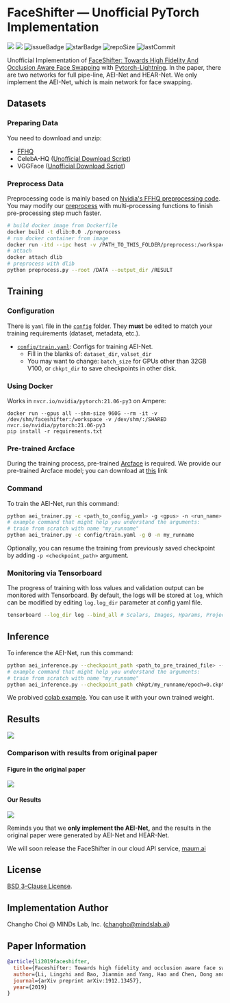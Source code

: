 # FaceShifter &mdash; Unofficial PyTorch Implementation
![](./assets/teaser_v8.jpg)
![](./assets/deepfake_method_stage1_v8.png)
![issueBadge](https://img.shields.io/github/issues/mindslab-ai/faceshifter)   ![starBadge](https://img.shields.io/github/stars/mindslab-ai/faceshifter)   ![repoSize](https://img.shields.io/github/repo-size/mindslab-ai/faceshifter)  ![lastCommit](https://img.shields.io/github/last-commit/mindslab-ai/faceshifter) 

Unofficial Implementation of [FaceShifter: Towards High Fidelity And Occlusion Aware Face Swapping](https://arxiv.org/abs/1912.13457) with [Pytorch-Lightning](https://github.com/PyTorchLightning/pytorch-lightning).
In the paper, there are two networks for full pipe-line, AEI-Net and HEAR-Net. We only implement the AEI-Net, which is main network for face swapping.

## Datasets

### Preparing Data

You need to download and unzip:
- [FFHQ](https://github.com/NVlabs/ffhq-dataset) 
- CelebA-HQ ([Unofficial Download Script](https://github.com/suvojit-0x55aa/celebA-HQ-dataset-download))
- VGGFace ([Unofficial Download Script](https://github.com/ndaidong/vgg-faces-utils))

### Preprocess Data
Preprocessing code is mainly based on [Nvidia's FFHQ preprocessing code](https://github.com/NVlabs/ffhq-dataset/blob/bb67086731d3bd70bc58ebee243880403726197a/download_ffhq.py#L259-L349).
You may modify our [preprocess](./preprocess) with multi-processing functions to finish pre-processing step much faster.
```bash
# build docker image from Dockerfile
docker build -t dlib:0.0 ./preprocess
# run docker container from image
docker run -itd --ipc host -v /PATH_TO_THIS_FOLDER/preprocess:/workspace -v /PATH_TO_THE_DATA:/DATA -v /PATH_TO_SAVE_DATASET:/RESULT --name dlib --tag dlib:0.0
# attach
docker attach dlib
# preprocess with dlib
python preprocess.py --root /DATA --output_dir /RESULT
```

## Training
### Configuration
There is `yaml` file in the [`config`](./config) folder.
They **must** be edited to match your training requirements (dataset, metadata, etc.).

- [`config/train.yaml`](./config/train.yaml): Configs for training AEI-Net.
  - Fill in the blanks of: `dataset_dir`, `valset_dir`
  - You may want to change: `batch_size` for GPUs other than 32GB V100, or `chkpt_dir` to save checkpoints in other disk.


### Using Docker

Works in `nvcr.io/nvidia/pytorch:21.06-py3` on Ampere:

```
docker run --gpus all --shm-size 960G --rm -it -v /dev/shm/faceshifter:/workspace -v /dev/shm/:/SHARED nvcr.io/nvidia/pytorch:21.06-py3
pip install -r requirements.txt
```

### Pre-trained Arcface
During the training process, pre-trained [Arcface](https://openaccess.thecvf.com/content_CVPR_2019/html/Deng_ArcFace_Additive_Angular_Margin_Loss_for_Deep_Face_Recognition_CVPR_2019_paper.html)
is required. We provide our pre-trained Arcface model; you can download at [this](https://drive.google.com/file/d/1TAb6WNfusbL2Iv3tfRCpMXimZE9tnSUn/view?usp=sharing) link

### Command
To train the AEI-Net, run this command:

```bash
python aei_trainer.py -c <path_to_config_yaml> -g <gpus> -n <run_name>
# example command that might help you understand the arguments:
# train from scratch with name "my_runname"
python aei_trainer.py -c config/train.yaml -g 0 -n my_runname
```

Optionally, you can resume the training from previously saved checkpoint by adding `-p <checkpoint_path>` argument.

### Monitoring via Tensorboard

The progress of training with loss values and validation output can be monitored with Tensorboard.
By default, the logs will be stored at `log`, which can be modified by editing `log.log_dir` parameter at config yaml file.

```bash
tensorboard --log_dir log --bind_all # Scalars, Images, Hparams, Projector will be shown.
```

## Inference
To inference the AEI-Net, run this command:
```bash
python aei_inference.py --checkpoint_path <path_to_pre_trained_file> --target_image <path_to_target_image_file> --source_image <path_to_source_image_file> --output_path <path_to_output_image_file> --gpu_num <number of gpu>
# example command that might help you understand the arguments:
# train from scratch with name "my_runname"
python aei_inference.py --checkpoint_path chkpt/my_runname/epoch=0.ckpt --target_image target.png --source_image source.png --output_path output.png --gpu_num 0
```

We probived [colab example](https://colab.research.google.com/drive/1M99jX_nhZ74j_jdYIDtTvDKEE-XVoQnn?usp=sharing). You can use it with your own trained weight. 

## Results

![](assets/jobs2cook.gif)

### Comparison with results from original paper
#### Figure in the original paper
![](assets/wild_v6.jpg)
#### Our Results
![](assets/our_results.png)

Reminds you that we __only implement the AEI-Net,__ and the results in the original paper were generated by AEI-Net and HEAR-Net.

We will soon release the FaceShifter in our cloud API service, [maum.ai](https://maum.ai/?lang=en)

## License

[BSD 3-Clause License](https://opensource.org/licenses/BSD-3-Clause).

## Implementation Author

Changho Choi @ MINDs Lab, Inc. (changho@mindslab.ai)

## Paper Information

```bibtex
@article{li2019faceshifter,
  title={Faceshifter: Towards high fidelity and occlusion aware face swapping},
  author={Li, Lingzhi and Bao, Jianmin and Yang, Hao and Chen, Dong and Wen, Fang},
  journal={arXiv preprint arXiv:1912.13457},
  year={2019}
}
```